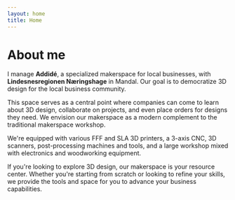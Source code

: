```yaml
---
layout: home
title: Home
---
```


# About me

I manage **Addidé**, a specialized makerspace for local businesses, with **Lindesnesregionen Næringshage** in Mandal. Our goal is to democratize 3D design for the local business community.

This space serves as a central point where companies can come to learn about 3D design, collaborate on projects, and even place orders for designs they need. We envision our makerspace as a modern complement to the traditional makerspace workshop.

We're equipped with various FFF and SLA 3D printers, a 3-axis CNC, 3D scanners, post-processing machines and tools, and a large workshop mixed with electronics and woodworking equipment.

If you're looking to explore 3D design, our makerspace is your resource center. Whether you're starting from scratch or looking to refine your skills, we provide the tools and space for you to advance your business capabilities.